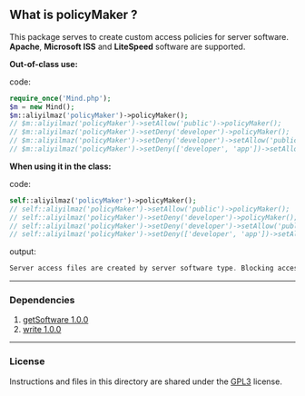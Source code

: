 ## What is policyMaker ?

This package serves to create custom access policies for server software. **Apache**, **Microsoft ISS** and **LiteSpeed** software are supported.


**Out-of-class use:**

code:
```php
require_once('Mind.php');
$m = new Mind();
$m::aliyilmaz('policyMaker')->policyMaker();
// $m::aliyilmaz('policyMaker')->setAllow('public')->policyMaker();
// $m::aliyilmaz('policyMaker')->setDeny('developer')->policyMaker();
// $m::aliyilmaz('policyMaker')->setDeny('developer')->setAllow('public')->policyMaker();
// $m::aliyilmaz('policyMaker')->setDeny(['developer', 'app'])->setAllow(['public', 'files'])->policyMaker();
```

**When using it in the class:**

code:
```php
self::aliyilmaz('policyMaker')->policyMaker();
// self::aliyilmaz('policyMaker')->setAllow('public')->policyMaker();
// self::aliyilmaz('policyMaker')->setDeny('developer')->policyMaker();
// self::aliyilmaz('policyMaker')->setDeny('developer')->setAllow('public')->policyMaker();
// self::aliyilmaz('policyMaker')->setDeny(['developer', 'app'])->setAllow(['public', 'files'])->policyMaker();
```

output:
```php
Server access files are created by server software type. Blocking access to directories is always a priority. Therefore, if a conflicting directory is detected in the directory definitions, access is denied. Access to directories that are not specifically allowed is always blocked.
```

---

### Dependencies
1. [getSoftware 1.0.0](https://github.com/aliyilmaz/getSoftware)
2. [write 1.0.0](https://github.com/aliyilmaz/write)

---

### License
Instructions and files in this directory are shared under the [GPL3](https://github.com/aliyilmaz/policyMaker/blob/main/LICENSE) license.